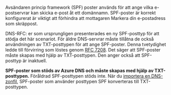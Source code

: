 Avsändaren princip framework (SPF) poster används för att ange vilka e-postservrar kan skicka e-post åt ett domännamn. SPF-poster är korrekt konfigurerat är viktigt att förhindra att mottagaren Markera din e-postadress som skräppost.

DNS-RFC: er som ursprungligen presenterades en ny SPF-posttyp för att stödja det här scenariot. För äldre DNS-servrar måste tillåtna de också användningen av TXT-posttypen för att ange SPF-poster. Denna tvetydighet ledde till förvirring som löstes genom [RFC 7208](http://tools.ietf.org/html/rfc7208#section-3.1). Det säger att SPF-poster måste skapas med hjälp av TXT-posttypen. Den anger också att SPF-posttyp är inaktuell.

**SPF-poster som stöds av Azure DNS och måste skapas med hjälp av TXT-posttypen.** Föråldrad SPF-posttypen stöds inte. När du [importera en DNS-zonfil](../articles/dns/dns-import-export.md), SPF-poster som använder posttypen SPF konverteras till TXT-posttypen.
